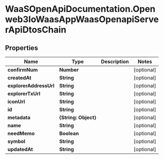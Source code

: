 # WaaSOpenApiDocumentation.Openweb3IoWaasAppWaasOpenapiServerApiDtosChain

## Properties

Name | Type | Description | Notes
------------ | ------------- | ------------- | -------------
**confirmNum** | **Number** |  | [optional] 
**createdAt** | **String** |  | [optional] 
**explorerAddressUrl** | **String** |  | [optional] 
**explorerTxUrl** | **String** |  | [optional] 
**iconUrl** | **String** |  | [optional] 
**id** | **String** |  | [optional] 
**metadata** | **{String: Object}** |  | [optional] 
**name** | **String** |  | [optional] 
**needMemo** | **Boolean** |  | [optional] 
**symbol** | **String** |  | [optional] 
**updatedAt** | **String** |  | [optional] 


